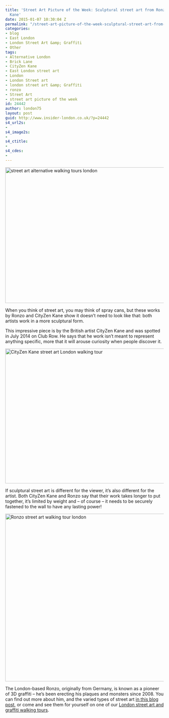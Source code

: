```yaml
---
title: 'Street Art Picture of the Week: Sculptural street art from Ronzo and CityZen
  Kane'
date: 2015-01-07 10:30:04 Z
permalink: "/street-art-picture-of-the-week-sculptural-street-art-from-ronzo-and-cityzen-kane/"
categories:
- blog
- East London
- London Street Art &amp; Graffiti
- Other
tags:
- Alternative London
- Brick Lane
- CityZen Kane
- East London street art
- London
- London Street art
- london street art &amp; Graffiti
- ronzo
- Street Art
- street art picture of the week
id: 24442
author: london75
layout: post
guid: http://www.insider-london.co.uk/?p=24442
s4_url2s:
- 
s4_image2s:
- 
s4_ctitle:
- 
s4_cdes:
- 
---
```


<img class="aligncenter wp-image-24445 size-full" src="/wp-content/uploads/2015/01/19a_mini.jpg" alt="street art alternative walking tours london" width="569" height="430" />

When you think of street art, you may think of spray cans, but these works by Ronzo and CityZen Kane show it doesn&#8217;t need to look like that: both artists work in a more sculptural form.

This impressive piece is by the British artist CityZen Kane and was spotted in July 2014 on Club Row. He says that he work isn&#8217;t meant to represent anything specific, more that it will arouse curiosity when people discover it.

<img class="aligncenter wp-image-24446 size-full" src="/wp-content/uploads/2015/01/19b_mini.jpg" alt="CityZen Kane street art London walking tour" width="569" height="427" />

If sculptural street art is different for the viewer, it&#8217;s also different for the artist. Both CityZen Kane and Ronzo say that their work takes longer to put together, it&#8217;s limited by weight and &#8211; of course &#8211; it needs to be securely fastened to the wall to have any lasting power!

<img class="aligncenter wp-image-24447 size-full" src="/wp-content/uploads/2015/01/10_mini.jpg" alt="Ronzo street art walking tour london" width="569" height="531" />

The London-based Ronzo, originally from Germany, is known as a pioneer of 3D graffiti &#8211; he&#8217;s been erecting his plaques and monsters since 2008. You can find out more about him, and the varied types of street art [in this blog post](http://www.insider-london.co.uk/2014/06/06/the-many-forms-of-street-art/), or come and see them for yourself on one of our <a href="http://www.insider-london.co.uk/london-graffiti-artists-walking-tours/" target="_blank">London street art and graffiti walking tours</a>.